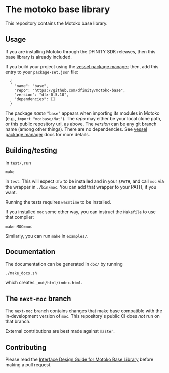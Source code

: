 The motoko base library
=======================

This repository contains the Motoko base library.

Usage
-----

If you are installing Motoko through the DFINITY SDK releases, then this base
library is already included.

If you build your project using the [vessel package manager] then, add this entry to your `package-set.json` file:

```
  {
    "name": "base",
    "repo": "https://github.com/dfinity/motoko-base",
    "version": "dfx-0.5.10",
    "dependencies": []
  }
```

The package _name_ `"base"` appears when importing its modules in Motoko (e.g., `import "mo:base/Nat"`).  The _repo_ may either be your local clone path, or this public repository url, as above.  The _version_ can be any git branch name (among other things).  There are no dependencies.  See [vessel package manager] docs for more details.

[vessel package manager]: https://github.com/kritzcreek/vessel

Building/testing
----------------

In `test/`, run

    make

in `test`. This will expect `dfx` to be installed and in your `$PATH`, and call
`moc` via the wrapper in `./bin/moc`. You can add that wrapper to your PATH, if
you want.

Running the tests requires `wasmtime` to be installed.

If you installed `moc` some other way, you can instruct the `Makefile` to use
that compiler:

    make MOC=moc

Similarly, you can run `make` in `examples/`.

Documentation
-------------

The documentation can be generated in `doc/` by running

    ./make_docs.sh

which creates `_out/html/index.html`.

The `next-moc` branch
---------------------

The `next-moc` branch contains changes that make base compatible with the
in-development version of `moc`. This repository's public CI does _not_ run
on that branch.

External contributions are best made against `master`.

Contributing
------------

Please read the [Interface Design Guide for Motoko Base Library](doc/design.md) before making a pull request.
